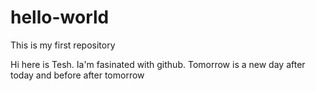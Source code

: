 # hello-world
This is my first repository

Hi here is Tesh. Ia'm fasinated with github.
Tomorrow is a new day after today and before after tomorrow
